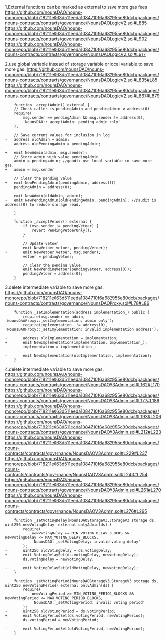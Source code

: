 1.External functions can be marked as external to save more gas fees
   https://github.com/nounsDAO/nouns-monorepo/blob/718211e063d511eeda1084710f6a682955e80dcb/packages/nouns-contracts/contracts/governance/NounsDAOLogicV2.sol#L885
   https://github.com/nounsDAO/nouns-monorepo/blob/718211e063d511eeda1084710f6a682955e80dcb/packages/nouns-contracts/contracts/governance/NounsDAOLogicV2.sol#L902
   https://github.com/nounsDAO/nouns-monorepo/blob/718211e063d511eeda1084710f6a682955e80dcb/packages/nouns-contracts/contracts/governance/NounsDAOLogicV2.sol#L917

2.use global variable instead of storage variable or local variable to save more gas.
https://github.com/nounsDAO/nouns-monorepo/blob/718211e063d511eeda1084710f6a682955e80dcb/packages/nouns-contracts/contracts/governance/NounsDAOLogicV2.sol#L835#L85
https://github.com/nounsDAO/nouns-monorepo/blob/718211e063d511eeda1084710f6a682955e80dcb/packages/nouns-contracts/contracts/governance/NounsDAOLogicV2.sol#L867#L879

```
    function _acceptAdmin() external {
    // Check caller is pendingAdmin and pendingAdmin ≠ address(0)
    require(
        msg.sender == pendingAdmin && msg.sender != address(0),
        'NounsDAO::_acceptAdmin: pending admin only'
    );

    // Save current values for inclusion in log
-   address oldAdmin = admin;
-   address oldPendingAdmin = pendingAdmin;

+   emit NewAdmin(admin, msg.sender);
    // Store admin with value pendingAdmin
-   admin = pendingAdmin; //@audit use local variable to save more gas.
+   admin = msg.sender;

    // Clear the pending value
+   emit NewPendingAdmin(pendingAdmin, address(0))
    pendingAdmin = address(0);

-   emit NewAdmin(oldAdmin, admin);
-   emit NewPendingAdmin(oldPendingAdmin, pendingAdmin); //@audit is address(0) to reduce storage read.

    }

```

```
    function _acceptVetoer() external {
        if (msg.sender != pendingVetoer) {
            revert PendingVetoerOnly();
        }

        // Update vetoer
-       emit NewVetoer(vetoer, pendingVetoer);
+       emit NewVetoer(vetoer, msg.sender);
        vetoer = pendingVetoer;

        // Clear the pending value
        emit NewPendingVetoer(pendingVetoer, address(0));
        pendingVetoer = address(0);
    }
```

3.delete intermediate variable to save more gas.
https://github.com/nounsDAO/nouns-monorepo/blob/718211e063d511eeda1084710f6a682955e80dcb/packages/nouns-contracts/contracts/governance/NounsDAOProxy.sol#L78#L86

```
    function _setImplementation(address implementation_) public {
        require(msg.sender == admin, 'NounsDAOProxy::_setImplementation: admin only');
        require(implementation_ != address(0), 'NounsDAOProxy::_setImplementation: invalid implementation address');

-       address oldImplementation = implementation;
+       emit NewImplementation(implementation, implementation_);
        implementation = implementation_;

-       emit NewImplementation(oldImplementation, implementation);
    }
```

4.delete intermediate variable to save more gas.
https://github.com/nounsDAO/nouns-monorepo/blob/718211e063d511eeda1084710f6a682955e80dcb/packages/nouns-contracts/contracts/governance/NounsDAOV3Admin.sol#L162#L170
https://github.com/nounsDAO/nouns-monorepo/blob/718211e063d511eeda1084710f6a682955e80dcb/packages/nouns-contracts/contracts/governance/NounsDAOV3Admin.sol#L177#L186
https://github.com/nounsDAO/nouns-monorepo/blob/718211e063d511eeda1084710f6a682955e80dcb/packages/nouns-contracts/contracts/governance/NounsDAOV3Admin.sol#L193#L206
https://github.com/nounsDAO/nouns-monorepo/blob/718211e063d511eeda1084710f6a682955e80dcb/packages/nouns-contracts/contracts/governance/NounsDAOV3Admin.sol#L212#L223
https://github.com/nounsDAO/nouns-monorepo/blob/718211e063d511eeda1084710f6a682955e80dcb/packages/nouns-contracts/contracts/governance/NounsDAOV3Admin.sol#L229#L237
https://github.com/nounsDAO/nouns-monorepo/blob/718211e063d511eeda1084710f6a682955e80dcb/packages/nouns-contracts/contracts/governance/NounsDAOV3Admin.sol#L243#L254
https://github.com/nounsDAO/nouns-monorepo/blob/718211e063d511eeda1084710f6a682955e80dcb/packages/nouns-contracts/contracts/governance/NounsDAOV3Admin.sol#L261#L270
https://github.com/nounsDAO/nouns-monorepo/blob/718211e063d511eeda1084710f6a682955e80dcb/packages/nouns-contracts/contracts/governance/NounsDAOV3Admin.sol#L276#L295

```
    function _setVotingDelay(NounsDAOStorageV3.StorageV3 storage ds, uint256 newVotingDelay) external onlyAdmin(ds) {
        require(
            newVotingDelay >= MIN_VOTING_DELAY_BLOCKS && newVotingDelay <= MAX_VOTING_DELAY_BLOCKS,
            'NounsDAO::_setVotingDelay: invalid voting delay'
        );
-       uint256 oldVotingDelay = ds.votingDelay;
+       emit VotingDelaySet(ds.votingDelay, newVotingDelay);
        ds.votingDelay = newVotingDelay;

-       emit VotingDelaySet(oldVotingDelay, newVotingDelay);
    }

```

```
    function _setVotingPeriod(NounsDAOStorageV3.StorageV3 storage ds, uint256 newVotingPeriod) external onlyAdmin(ds) {
        require(
            newVotingPeriod >= MIN_VOTING_PERIOD_BLOCKS && newVotingPeriod <= MAX_VOTING_PERIOD_BLOCKS,
            'NounsDAO::_setVotingPeriod: invalid voting period'
        );
-       uint256 oldVotingPeriod = ds.votingPeriod;
+       emit VotingPeriodSet(ds.votingPeriod, newVotingPeriod);
        ds.votingPeriod = newVotingPeriod;

-       emit VotingPeriodSet(oldVotingPeriod, newVotingPeriod);
    }
```
